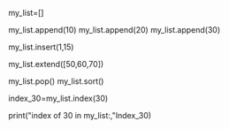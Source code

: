  my_list=[]

my_list.append(10)
my_list.append(20)
my_list.append(30)

my_list.insert(1,15)

 my_list.extend([50,60,70])

 my_list.pop()
 my_list.sort()
 
 index_30=my_list.index(30)
 
 print("index of 30 in my_list:,"Index_30)
 
 

